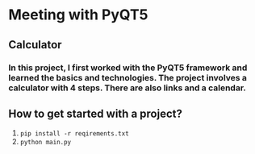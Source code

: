 # Meeting with PyQT5
## Calculator
### In this project, I first worked with the PyQT5 framework and learned the basics and technologies. The project involves a calculator with 4 steps. There are also links and a calendar.

## How to get started with a project?

1. `pip install -r reqirements.txt`
2. `python main.py`

